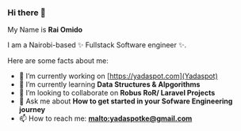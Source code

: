 ### Hi there 👋

My Name is **Rai Omido** 

I am a Nairobi-based ✨ Fullstack Software engineer ✨.

Here are some facts about me:

- 🔭 I’m currently working on [https://yadaspot.com](Yadaspot)
- 🌱 I’m currently learning **Data Structures & Alpgorithms**
- 👯 I’m looking to collaborate on **Robus RoR/ Laravel Projects**
- 💬 Ask me about **How to get started in your Sofware Engineering journey**
- 📫 How to reach me: **[malto:yadaspotke@gmail.com](yadaspotke@gmail.com)**
